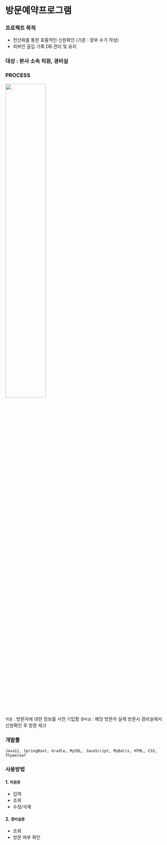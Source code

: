 # 방문예약프로그램

### 프로젝트 목적
- 전산화를 통한 효율적인 신원확인 (기존 : 장부 수기 작성)
- 외부인 출입 기록 DB 관리 및 유지

### 대상 : 본사 소속 직원, 경비실

### PROCESS 

<img src="https://github.com/Kohaneul/ReservationProgram_final/assets/96707563/387731ca-9e3e-45a8-80e9-825a1c6de723.png" width="50%">

  `직원` : 방문자에 대한 정보를 사전 기입함
  `경비실` : 해당 방문자 실제 방문시 경비실에서 신원확인 후 방문 체크

### 개발툴 
`Java11, SpringBoot, Gradle, MySQL, JavaScript, MyBatis, HTML, CSS, Thymeleaf`

### 사용방법  
#### 1. `직원용`
- 입력
- 조회
- 수정/삭제
#### 2. `경비실용`
- 조회
- 방문 여부 확인
